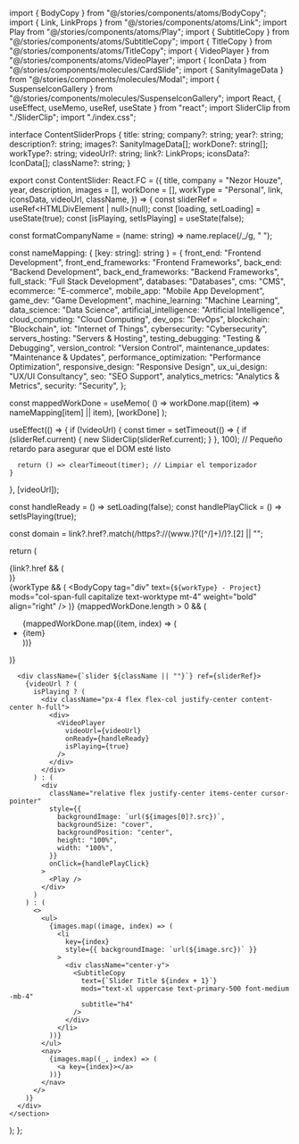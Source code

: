 import { BodyCopy } from "@/stories/components/atoms/BodyCopy";
import { Link, LinkProps } from "@/stories/components/atoms/Link";
import Play from "@/stories/components/atoms/Play";
import { SubtitleCopy } from "@/stories/components/atoms/SubtitleCopy";
import { TitleCopy } from "@/stories/components/atoms/TitleCopy";
import { VideoPlayer } from "@/stories/components/atoms/VideoPlayer";
import { IconData } from "@/stories/components/molecules/CardSlide";
import { SanityImageData } from "@/stories/components/molecules/Modal";
import { SuspenseIconGallery } from "@/stories/components/molecules/SuspenseIconGallery";
import React, { useEffect, useMemo, useRef, useState } from "react";
import SliderClip from "./SliderClip";
import "./index.css";

interface ContentSliderProps {
  title: string;
  company?: string;
  year?: string;
  description?: string;
  images?: SanityImageData[];
  workDone?: string[];
  workType?: string;
  videoUrl?: string;
  link?: LinkProps;
  iconsData?: IconData[];
  className?: string;
}

export const ContentSlider: React.FC<ContentSliderProps> = ({
  title,
  company = "Nezor Houze",
  year,
  description,
  images = [],
  workDone = [],
  workType = "Personal",
  link,
  iconsData,
  videoUrl,
  className,
}) => {
  const sliderRef = useRef<HTMLDivElement | null>(null);
  const [loading, setLoading] = useState(true);
  const [isPlaying, setIsPlaying] = useState(false);

  const formatCompanyName = (name: string) => name.replace(/_/g, " ");

  const nameMapping: { [key: string]: string } = {
    front_end: "Frontend Development",
    front_end_frameworks: "Frontend Frameworks",
    back_end: "Backend Development",
    back_end_frameworks: "Backend Frameworks",
    full_stack: "Full Stack Development",
    databases: "Databases",
    cms: "CMS",
    ecommerce: "E-commerce",
    mobile_app: "Mobile App Development",
    game_dev: "Game Development",
    machine_learning: "Machine Learning",
    data_science: "Data Science",
    artificial_intelligence: "Artificial Intelligence",
    cloud_computing: "Cloud Computing",
    dev_ops: "DevOps",
    blockchain: "Blockchain",
    iot: "Internet of Things",
    cybersecurity: "Cybersecurity",
    servers_hosting: "Servers & Hosting",
    testing_debugging: "Testing & Debugging",
    version_control: "Version Control",
    maintenance_updates: "Maintenance & Updates",
    performance_optimization: "Performance Optimization",
    responsive_design: "Responsive Design",
    ux_ui_design: "UX/UI Consultancy",
    seo: "SEO Support",
    analytics_metrics: "Analytics & Metrics",
    security: "Security",
  };

  const mappedWorkDone = useMemo(
    () => workDone.map((item) => nameMapping[item] || item),
    [workDone]
  );

  useEffect(() => {
    if (!videoUrl) {
      const timer = setTimeout(() => {
        if (sliderRef.current) {
          new SliderClip(sliderRef.current);
        }
      }, 100); // Pequeño retardo para asegurar que el DOM esté listo

      return () => clearTimeout(timer); // Limpiar el temporizador
    }
  }, [videoUrl]);

  const handleReady = () => setLoading(false);
  const handlePlayClick = () => setIsPlaying(true);

  const domain = link?.href?.match(/https?:\/\/(www\.)?([^\/]+)/)?.[2] || "";

  return (
    <section className="intro">
      <div className="left p-4 2xl:px-16">
        <div>
          <div className="w-full xl:max-w-5xl xl:ml-auto">
            <div className="2xl:-mb-4 flex">
              <SubtitleCopy
                text={formatCompanyName(company)}
                mods="text-base lg:text-2xl uppercase text-primary-500 font-medium"
                subtitle="h4"
              />
              <SubtitleCopy
                text={year}
                mods="text-base lg:text-xl uppercase text-primary-500 font-medium ml-2 !leading-8"
                subtitle="h4"
              />
            </div>
            <TitleCopy text={title} align="left" mods="text-header" />
            <BodyCopy text={description} tag="div" mods="max-w-screen-xl" />
            {link?.href && (
              <div className="mt-4 w-full link-text [&_a]:text-primary-500 [&_a]:underline">
                <BodyCopy tag="span" text="More info at: " />
                <Link
                  href={link.href}
                  link_text={domain}
                  target="_blank"
                  rel="noreferrer noopener"
                />
              </div>
            )}
          </div>
          {workType && (
            <BodyCopy
              tag="div"
              text={`${workType} - Project`}
              mods="col-span-full capitalize text-worktype mt-4"
              weight="bold"
              align="right"
            />
          )}
          {mappedWorkDone.length > 0 && (
            <div className="workdone-wrapper mt-2 text-right w-full xl:max-w-3xl xl:ml-auto">
              <ul className="text-workdone mb-2 list-arrows grid md:grid-cols-2 md:grid-rows-8 xl:grid-rows-4 md:grid-flow-col gap-1 justify-items-start rtl-grid">
                {mappedWorkDone.map((item, index) => (
                  <li key={index} className="text-sm text-right">
                    {item}
                  </li>
                ))}
              </ul>
            </div>
          )}
          <div className="logos-wrapper w-full xl:max-w-5xl xl:ml-auto mt-8 mb-8 lg:mb-4 text-3xl [&_svg]:mx-1">
            <SuspenseIconGallery iconsData={iconsData} />
          </div>
        </div>
      </div>

      <div className={`slider ${className || ""}`} ref={sliderRef}>
        {videoUrl ? (
          isPlaying ? (
            <div className="px-4 flex flex-col justify-center content-center h-full">
              <div>
                <VideoPlayer
                  videoUrl={videoUrl}
                  onReady={handleReady}
                  isPlaying={true}
                />
              </div>
            </div>
          ) : (
            <div
              className="relative flex justify-center items-center cursor-pointer"
              style={{
                backgroundImage: `url(${images[0]?.src})`,
                backgroundSize: "cover",
                backgroundPosition: "center",
                height: "100%",
                width: "100%",
              }}
              onClick={handlePlayClick}
            >
              <Play />
            </div>
          )
        ) : (
          <>
            <ul>
              {images.map((image, index) => (
                <li
                  key={index}
                  style={{ backgroundImage: `url(${image.src})` }}
                >
                  <div className="center-y">
                    <SubtitleCopy
                      text={`Slider Title ${index + 1}`}
                      mods="text-xl uppercase text-primary-500 font-medium -mb-4"
                      subtitle="h4"
                    />
                  </div>
                </li>
              ))}
            </ul>
            <nav>
              {images.map((_, index) => (
                <a key={index}></a>
              ))}
            </nav>
          </>
        )}
      </div>
    </section>
  );
};
